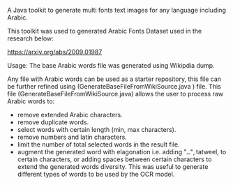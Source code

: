 A Java toolkit to generate multi fonts text images for any language including Arabic.

This toolkit was used to generated Arabic Fonts Dataset used in the research below:

https://arxiv.org/abs/2009.01987

Usage:
The base Arabic words file was generated using Wikipdia dump.

Any file with Arabic words can be used as a starter repository, this file can be further refined using (GenerateBaseFileFromWikiSource.java ) file.
This file (GenerateBaseFileFromWikiSource.java) allows the user to process raw Arabic words to:
- remove extended Arabic characters.
- remove duplicate words.
- select words with certain length (min, max characters).
- remove numbers and latin characters.
- limit the number of total selected words in the result file.
- augment the generated word with elagonation i.e. adding "ــ", tatweel, to certain characters, or adding spaces between certain characters to extend the generated words diversity.  This was useful to generate different types of words to be used by the OCR model.
